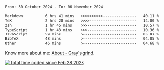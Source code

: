 <!--START_SECTION:waka-->

```txt
From: 30 October 2024 - To: 06 November 2024

Markdown          6 hrs 41 mins   >>>>>>>>>>---------------   40.11 %
TeX               2 hrs 28 mins   >>>>---------------------   14.80 %
zsh               1 hr 45 mins    >>>----------------------   10.57 %
TypeScript        1 hr 43 mins    >>>----------------------   10.36 %
JavaScript        59 mins         >------------------------   05.97 %
BibTeX            48 mins         >------------------------   04.85 %
Other             46 mins         >------------------------   04.68 %
```

<!--END_SECTION:waka-->

<!-- [![grayxu's github stats](https://github-readme-stats.vercel.app/api?username=grayxu&count_private=true&show_icons=true)](https://github.com/grayxu) -->

Know more about me: [About - Gray's grind](https://www.grayxu.cn/).
<p align="left">
  <a href="https://wakatime.com/@c69eb31e-43a1-463f-8968-c3449e386f57"><img src="https://wakatime.com/badge/user/c69eb31e-43a1-463f-8968-c3449e386f57.svg" title="Total time coded since Feb 28 2023" /></a>
</p>

